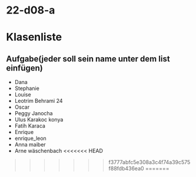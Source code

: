 # 22-d08-a

# Klasenliste

## Aufgabe(jeder soll sein name unter dem list einfügen)

- Dana
- Stephanie
- Louise
- Leotrim Behrami 24
- Oscar
- Peggy Janocha
- Ulus Karakoc konya
- Fatih Karaca
- Enrique
- enrique_leon
- Anna maiber
- Arne wäschenbach
<<<<<<< HEAD
>>>>>>> f3777abfc5e308a3c4f74a39c575f88fdb436ea0
=======

